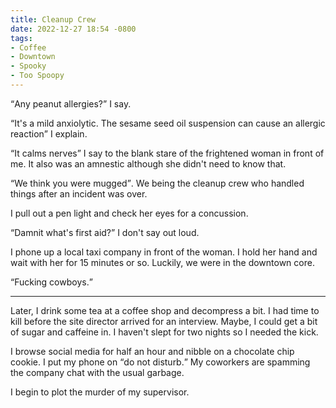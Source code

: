 ```yaml
---
title: Cleanup Crew
date: 2022-12-27 18:54 -0800
tags:
- Coffee
- Downtown
- Spooky
- Too Spoopy
---
```


<q>Any peanut allergies?</q> I say.

<q>It's a mild anxiolytic.  The sesame seed oil suspension can cause
an allergic reaction</q> I explain.

<q>It calms nerves</q> I say to the blank stare of the frightened
woman in front of me.  It also was an amnestic although she didn't
need to know that.

<q>We think you were mugged</q>.  We being the cleanup crew who
handled things after an incident was over.

I pull out a pen light and check her eyes for a concussion.

<q>Damnit what's first aid?</q> I don't say out loud.

I phone up a local taxi company in front of the woman.  I hold her
hand and wait with her for 15 minutes or so.  Luckily, we were in the
downtown core.

<q>Fucking cowboys.</q>

***

Later, I drink some tea at a coffee shop and decompress a bit.  I had
time to kill before the site director arrived for an interview.
Maybe, I could get a bit of sugar and caffeine in.  I haven't slept
for two nights so I needed the kick.

I browse social media for half an hour and nibble on a chocolate chip
cookie.  I put my phone on <q>do not disturb.</q> My coworkers are
spamming the company chat with the usual garbage.

I begin to plot the murder of my supervisor.




